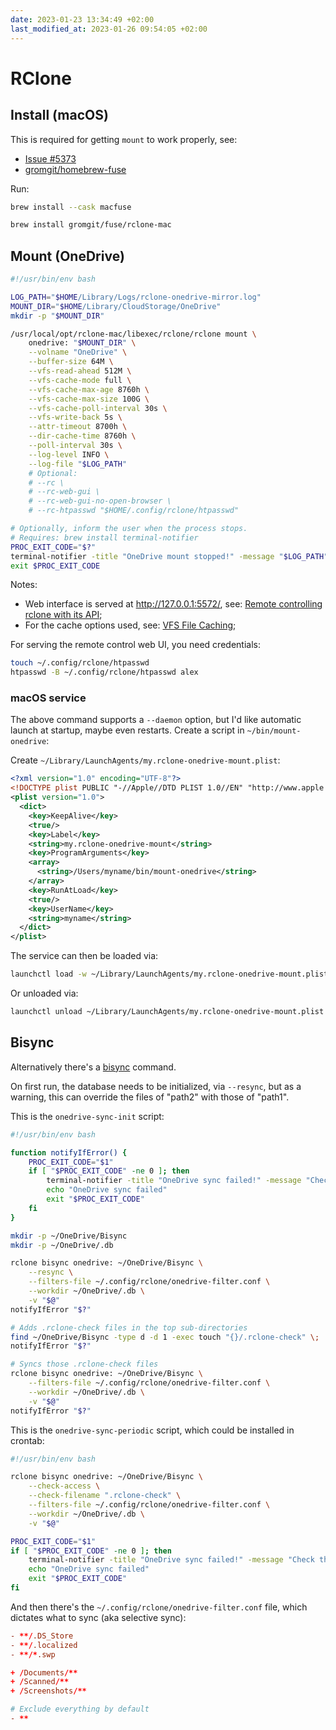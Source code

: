 ```yaml
---
date: 2023-01-23 13:34:49 +02:00
last_modified_at: 2023-01-26 09:54:05 +02:00
---
```


# RClone

## Install (macOS)

This is required for getting `mount` to work properly, see:

- [Issue #5373](https://github.com/rclone/rclone/issues/5373)
- [gromgit/homebrew-fuse](https://github.com/gromgit/homebrew-fuse)

Run:

```sh
brew install --cask macfuse

brew install gromgit/fuse/rclone-mac
```

## Mount (OneDrive)

```sh
#!/usr/bin/env bash

LOG_PATH="$HOME/Library/Logs/rclone-onedrive-mirror.log"
MOUNT_DIR="$HOME/Library/CloudStorage/OneDrive"
mkdir -p "$MOUNT_DIR"

/usr/local/opt/rclone-mac/libexec/rclone/rclone mount \
    onedrive: "$MOUNT_DIR" \
    --volname "OneDrive" \
    --buffer-size 64M \
    --vfs-read-ahead 512M \
    --vfs-cache-mode full \
    --vfs-cache-max-age 8760h \
    --vfs-cache-max-size 100G \
    --vfs-cache-poll-interval 30s \
    --vfs-write-back 5s \
    --attr-timeout 8700h \
    --dir-cache-time 8760h \
    --poll-interval 30s \
    --log-level INFO \
    --log-file "$LOG_PATH"
    # Optional:
    # --rc \
    # --rc-web-gui \
    # --rc-web-gui-no-open-browser \
    # --rc-htpasswd "$HOME/.config/rclone/htpasswd"

# Optionally, inform the user when the process stops.
# Requires: brew install terminal-notifier
PROC_EXIT_CODE="$?"
terminal-notifier -title "OneDrive mount stopped!" -message "$LOG_PATH"
exit $PROC_EXIT_CODE
```

Notes:
- Web interface is served at <http://127.0.0.1:5572/>, see: [Remote controlling rclone with its API](https://rclone.org/rc/);
- For the cache options used, see: [VFS File Caching](https://rclone.org/commands/rclone_mount/#vfs-file-caching);

For serving the remote control web UI, you need credentials:

```sh
touch ~/.config/rclone/htpasswd
htpasswd -B ~/.config/rclone/htpasswd alex
```

### macOS service

The above command supports a `--daemon` option, but I'd like automatic launch at startup, maybe even restarts.
Create a script in `~/bin/mount-onedrive`:

Create `~/Library/LaunchAgents/my.rclone-onedrive-mount.plist`:

```xml
<?xml version="1.0" encoding="UTF-8"?>
<!DOCTYPE plist PUBLIC "-//Apple//DTD PLIST 1.0//EN" "http://www.apple.com/DTDs/PropertyList-1.0.dtd">
<plist version="1.0">
  <dict>
    <key>KeepAlive</key>
    <true/>
    <key>Label</key>
    <string>my.rclone-onedrive-mount</string>
    <key>ProgramArguments</key>
    <array>
      <string>/Users/myname/bin/mount-onedrive</string>
    </array>
    <key>RunAtLoad</key>
    <true/>
    <key>UserName</key>
    <string>myname</string>
  </dict>
</plist>
```

The service can then be loaded via:

```sh
launchctl load -w ~/Library/LaunchAgents/my.rclone-onedrive-mount.plist
```

Or unloaded via:

```sh
launchctl unload ~/Library/LaunchAgents/my.rclone-onedrive-mount.plist
```

## Bisync

Alternatively there's a [bisync](https://rclone.org/bisync/) command.

On first run, the database needs to be initialized, via `--resync`, but as a warning, this can override the files of "path2" with those of "path1".

This is the `onedrive-sync-init` script:

```sh
#!/usr/bin/env bash

function notifyIfError() {
    PROC_EXIT_CODE="$1"
    if [ "$PROC_EXIT_CODE" -ne 0 ]; then
        terminal-notifier -title "OneDrive sync failed!" -message "Check the logs"
        echo "OneDrive sync failed"
        exit "$PROC_EXIT_CODE"
    fi
}

mkdir -p ~/OneDrive/Bisync
mkdir -p ~/OneDrive/.db

rclone bisync onedrive: ~/OneDrive/Bisync \
    --resync \
    --filters-file ~/.config/rclone/onedrive-filter.conf \
    --workdir ~/OneDrive/.db \
    -v "$@"
notifyIfError "$?"

# Adds .rclone-check files in the top sub-directories
find ~/OneDrive/Bisync -type d -d 1 -exec touch "{}/.rclone-check" \;
notifyIfError "$?"

# Syncs those .rclone-check files
rclone bisync onedrive: ~/OneDrive/Bisync \
    --filters-file ~/.config/rclone/onedrive-filter.conf \
    --workdir ~/OneDrive/.db \
    -v "$@"
notifyIfError "$?"
```

This is the `onedrive-sync-periodic` script, which could be installed in crontab:

```sh
#!/usr/bin/env bash

rclone bisync onedrive: ~/OneDrive/Bisync \
    --check-access \
    --check-filename ".rclone-check" \
    --filters-file ~/.config/rclone/onedrive-filter.conf \
    --workdir ~/OneDrive/.db \
    -v "$@"

PROC_EXIT_CODE="$1"
if [ "$PROC_EXIT_CODE" -ne 0 ]; then
    terminal-notifier -title "OneDrive sync failed!" -message "Check the logs"
    echo "OneDrive sync failed"
    exit "$PROC_EXIT_CODE"
fi
```

And then there's the `~/.config/rclone/onedrive-filter.conf` file, which dictates what to sync (aka selective sync):

```conf
- **/.DS_Store
- **/.localized
- **/*.swp

+ /Documents/**
+ /Scanned/**
+ /Screenshots/**

# Exclude everything by default
- **
```
